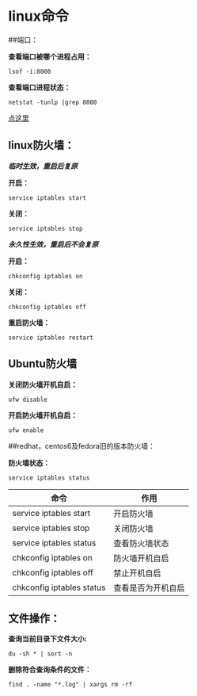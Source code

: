 # linux命令

##端口：

__查看端口被哪个进程占用：__

```lsof -i:8000
lsof -i:8000
```

__查看端口进程状态：__

```
netstat -tunlp |grep 8000
```

[点这里](<https://www.cnblogs.com/wangtao1993/p/6144183.html>)

## linux防火墙：

___临时生效，重启后复原___

__开启：__

```
service iptables start
```

__关闭：__

```
service iptables stop
```

___永久性生效，重启后不会复原___

__开启：__

```
chkconfig iptables on
```

__关闭：__

```
chkconfig iptables off
```

__重启防火墙：__

```
service iptables restart
```



## Ubuntu防火墙

__关闭防火墙开机自启：__

```
ufw disable
```

__开启防火墙开机自启：__

```
ufw enable
```

##redhat，centos6及fedora旧的版本防火墙：

__防火墙状态：__

```
service iptables status
```

| 命令                      | 作用               |
| ------------------------- | ------------------ |
| service iptables start    | 开启防火墙         |
| service iptables stop     | 关闭防火墙         |
| service iptables status   | 查看防火墙状态     |
| chkconfig iptables on     | 防火墙开机自启     |
| chkconfig iptables off    | 禁止开机自启       |
| chkconfig iptables status | 查看是否为开机自启 |

## 文件操作：

__查询当前目录下文件大小:__

```
du -sh * | sort -n
```

__删除符合查询条件的文件：__

```
find . -name "*.log" | xargs rm -rf
```









